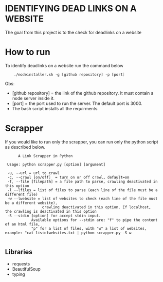 # IDENTIFYING DEAD LINKS ON A WEBSITE

The goal from this project is to the check for deadlinks on a website




# How to run
To identify deadlinks on a website run the command below

```
    ./nodeinstaller.sh -g [github repository] -p [port]
```

Obs:
* [github repository] = the link of the github repository. It must contain a node server inside it.
* [port] = the port used to run the server. The default port is 3000.
* The bash script installs all the requirments

# Scrapper

If you would like to run only the scrapper, you can run only the python script as described below.

```
      A Link Scrapper in Python 

 Usage: python scrapper.py [option] [argument] 

 -u, --url = url to crawl 
 -c, --crawl [on/off]  = turn on or off crawl, default=on 
 -f, --file [filepath] = a file path to parse, crawling deactivated in this option  
 -l --lfiles = list of files to parse (each line of the file must be a different file) 
 -w --lwebsite = list of websites to check (each line of the file must be a different website), 
                 crawling deactivated in this option. If localhost, the crawling is deactivated in this option
 -S --stdin [option] for accept stdin input. 
            Available options for --stdin are: "f" to pipe the content of an html file,  
            "p" for a list of files, with "w" a list of websites, example: "cat listofwebsites.txt | python scrapper.py -S w
 
```



## Libraries

 - requests
 - BeautifulSoup
 - typing

